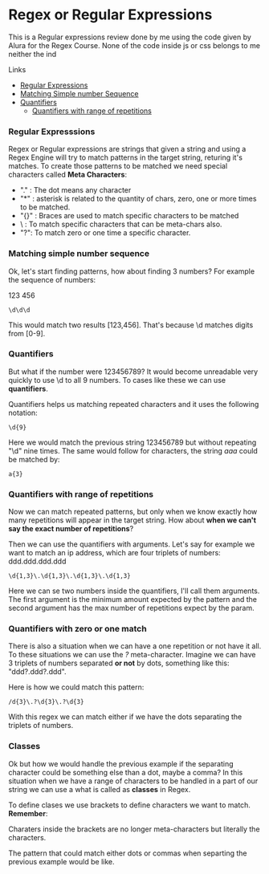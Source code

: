 # Regex or Regular Expressions
This is a Regular expressions review done by me using the code given by Alura for the Regex Course. None of the code inside js or css belongs to me neither the ind

Links

- [Regular Expressions](#regular-expressions)
- [Matching Simple number Sequence](#matching-simple-number)
- [Quantifiers](#quantifiers)
  - [Quantifiers with range of repetitions](#quantifiers-with-range-of-repetitions)

### Regular Expresssions

Regex or Regular expressions are strings that given a string and using a Regex Engine will try to match patterns in the target string, returing it's matches.
To create those patterns to be matched we need special characters called <strong>Meta Characters</strong>:

- "." : The dot means any character
- "*" : asterisk is related to the quantity of chars, zero, one or more times to be matched.
- "{}" : Braces are used to match specific characters to be matched
- \ : To match specific characters that can be meta-chars also.
- "?": To match zero or one time a specific character.

### Matching simple number sequence

Ok, let's start finding patterns, how about finding 3 numbers? For example the sequence of numbers: <p>123 456</p>

```
\d\d\d
```
This would match two results [123,456]. That's because \d matches digits from [0-9].


### Quantifiers
But what if the number were 123456789?
It would become unreadable very quickly to use \d to all 9 numbers. To cases like these we can use <strong>quantifiers</strong>.
<p>Quantifiers helps us matching repeated characters and it uses the following notation:</p>

```
\d{9}
```
Here we would match the previous string 123456789 but without repeating "\d" nine times. The same would follow for characters, the string <i>aaa</i> could be matched by:

```
a{3}
```

### Quantifiers with range of repetitions

Now we can match repeated patterns, but only when we know exactly how many repetitions will appear in the target string. How about <strong>when we can't say the exact number of repetitions</strong>?
<p>Then we can use the quantifiers with arguments. Let's say for example we want to match an ip address, which are four triplets of numbers: ddd.ddd.ddd.ddd</p>

```
\d{1,3}\.\d{1,3}\.\d{1,3}\.\d{1,3}
```
Here we can se two numbers inside the quantifiers, I'll call them arguments.
The first argument is the minimum amount expected by the pattern and the second argument has the max number of repetitions expect by the param.

### Quantifiers with zero or one match
There is also a situation when we can have a one repetition or not have it all. To these situations we can use the <i>?</i> meta-character.
Imagine we can have 3 triplets of numbers separated <strong>or not</strong> by dots, something like this: "ddd?.ddd?.ddd".
<p>Here is how we could match this pattern:</p>

```
/d{3}\.?\d{3}\.?\d{3}
```

<p>With this regex we can match either if we have the dots separating the triplets of numbers.</p>

### Classes

Ok but how we would handle the previous example if the separating character could be something else than a dot, maybe a comma?
In this situation when we have a range of characters to be handled in a part of our string we can use a what is called as <strong>classes</strong> in Regex.
<p>To define clases we use brackets to define characters we want to match. <strong>Remember</strong>:<p>
Charaters inside the brackets are no longer meta-characters but literally the characters.
<p>The pattern that could match either dots or commas when separting the previous example would be like.</p>